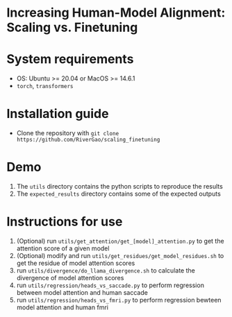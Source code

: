 # Increasing Human-Model Alignment: Scaling vs. Finetuning

# System requirements
- OS: Ubuntu >= 20.04 or MacOS >= 14.6.1
- `torch`, `transformers`

# Installation guide
- Clone the repository with `git clone https://github.com/RiverGao/scaling_finetuning`

# Demo
1. The `utils` directory contains the python scripts to reproduce the results
2. The `expected_results` directory contains some of the expected outputs

# Instructions for use
1. (Optional) run `utils/get_attention/get_[model]_attention.py` to get the attention score of a given model
2. (Optional) modify and run `utils/get_residues/get_model_residues.sh` to get the residue of model attention scores
3. run `utils/divergence/do_llama_divergence.sh` to calculate the divergence of model attention scores
4. run `utils/regression/heads_vs_saccade.py` to perform regression between model attention and human saccade
5. run `utils/regression/heads_vs_fmri.py` to perform regression bewteen model attention and human fmri
